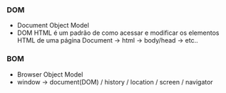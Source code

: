 ### DOM
- Document Object Model
- DOM HTML é um padrão de como acessar e modificar os elementos HTML de uma página
Document -> html -> body/head -> etc..

### BOM
- Browser Object Model
- window -> document(DOM) / history / location / screen / navigator